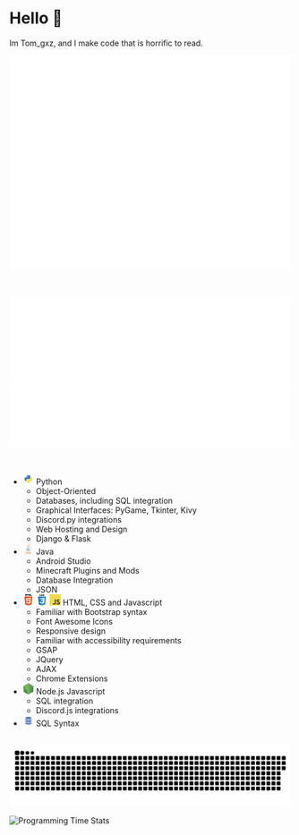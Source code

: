 # Hello 👋

Im Tom_gxz, and I make code that is horrific to read.

<img src="https://github.com/Tomgxz/Tomgxz/blob/metrics-renders/metrics.base.concise.svg" alt=""></img>
<img src="https://github.com/Tomgxz/Tomgxz/blob/metrics-renders/metrics.base.activity.svg" alt=""></img>

<br>

<img src="https://github.com/Tomgxz/Tomgxz/blob/metrics-renders/metrics.languages.plugin.languages.svg" alt=""></img>
<img src="https://github.com/Tomgxz/Tomgxz/blob/metrics-renders/metrics.starred.plugin.topics.icons.svg" alt=""></img>

<br>

- <code><img height="20" alt="python" src="https://raw.githubusercontent.com/github/explore/80688e429a7d4ef2fca1e82350fe8e3517d3494d/topics/python/python.png"></code> Python
  + Object-Oriented
  + Databases, including SQL integration
  + Graphical Interfaces: PyGame, Tkinter, Kivy
  + Discord.py integrations
  + Web Hosting and Design 
  + Django & Flask
- <code><img height="20" alt="java" src="https://raw.githubusercontent.com/github/explore/5b3600551e122a3277c2c5368af2ad5725ffa9a1/topics/java/java.png"></code> Java
  + Android Studio
  + Minecraft Plugins and Mods
  + Database Integration
  + JSON
- <code><img height="20" alt="html" src="https://raw.githubusercontent.com/github/explore/80688e429a7d4ef2fca1e82350fe8e3517d3494d/topics/html/html.png"></code> <code><img height="20" alt="css" src="https://raw.githubusercontent.com/github/explore/80688e429a7d4ef2fca1e82350fe8e3517d3494d/topics/css/css.png"></code> <code><img height="20" alt="javascript" src="https://raw.githubusercontent.com/github/explore/80688e429a7d4ef2fca1e82350fe8e3517d3494d/topics/javascript/javascript.png"></code> HTML, CSS and Javascript
  + Familiar with Bootstrap syntax
  + Font Awesome Icons
  + Responsive design
  + Familiar with accessibility requirements
  + GSAP
  + JQuery
  + AJAX
  + Chrome Extensions
- <code><img height="20" alt="nodejs" src="https://raw.githubusercontent.com/github/explore/80688e429a7d4ef2fca1e82350fe8e3517d3494d/topics/nodejs/nodejs.png"></code> Node.js Javascript
  + SQL integration
  + Discord.js integrations
- <code><img height="20" alt="sql" src="https://raw.githubusercontent.com/github/explore/80688e429a7d4ef2fca1e82350fe8e3517d3494d/topics/sql/sql.png"></code> SQL Syntax

<br>

<picture>
  <source media="(prefers-color-scheme: dark)" srcset="https://raw.githubusercontent.com/Tomgxz/Tomgxz/snk-renders/dark.svg">
  <source media="(prefers-color-scheme: light)" srcset="https://raw.githubusercontent.com/Tomgxz/Tomgxz/snk-renders/light.svg">
  <img alt="github contribution grid snake animation" src="https://raw.githubusercontent.com/Tomgxz/Tomgxz/snk-renders/dark.svg">
</picture>

<br>

![Programming Time Stats](https://github-readme-stats.vercel.app/api/wakatime?username=tom_gxz&theme=holi&hide_border=true&bg_color=00000000&custom_title=Programming%20Time%20This%20Week) 
